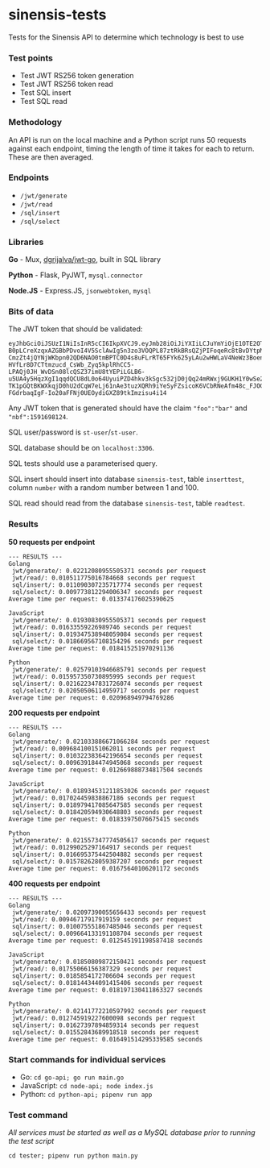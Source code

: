 # sinensis-tests
Tests for the Sinensis API to determine which technology is best to use

### Test points

* Test JWT RS256 token generation
* Test JWT RS256 token read
* Test SQL insert
* Test SQL read

### Methodology

An API is run on the local machine and a Python script runs 50 requests against each endpoint, timing the length of time it takes for each to return. These are then averaged.

### Endpoints

* `/jwt/generate`
* `/jwt/read`
* `/sql/insert`
* `/sql/select`

### Libraries

**Go** - Mux, [dgrijalva/jwt-go](https://github.com/dgrijalva/jwt-go), built in SQL library

**Python** - Flask, PyJWT, `mysql.connector`

**Node.JS** - Express.JS, `jsonwebtoken`, `mysql`

### Bits of data

The JWT token that should be validated:

```
eyJhbGciOiJSUzI1NiIsInR5cCI6IkpXVCJ9.eyJmb28iOiJiYXIiLCJuYmYiOjE1OTE2OTgxMjR9.fphVmklaDmYxaBPAvrRKA8tFqumSt5s365llP0gY1jacbzFeH52TatL8ADXu5PuKHcVtHXKKlQ0Xldf3G6vB8XqlgsFrIxb1E2td64K8nufdxelNpF9GvSxBnA3lcqt4rOh1U2Bg54O2EoFr_kFR8QcTG6uhih_6nyYmlalxxWBUmzl796g2-B0pLCreXzqxAZGBbPDvoI4V5SclAwIg5n3zo3VOQPL87ztRkBRsQZjPIFoqeRc8tBvDYtpMbhZ7XaX-CmzZt4jQYNjWKbpn02QD6NAO0tmBPTC0D4s8uFLrRT65FYk625yLAu2wHWLaV4NeWz3Boent6O1-HVfLr8D7CTtmzucd_CsWb_Zyq5kplRhCC5-LPAQj0JH_WvDSn08lcQSZ37imU8tYEPiLGLB6-u5UA4y5HqzXgI1qqdQCU8dL0o64UyuiPZD4hkv3kSgc532jD0jQq24mRWxj9GUKH1Y0wSe263Y54UEkA0RbsunRFXepsdZATVc7u3s4PPrzAmIyr-TK1pGQtBKWXkqjD0hU2dCqW7eLj61nAe3tuzXQRh9iYeSyFZsicoK6VCbRNeAfm48c_FJOGTU5KOiDRnY441_fAlTQwNqFLoRcUm1paDm0xlrCO_B68j-FGdrbaqIgF-Io20aFFNj0UEOydiGXZ89tkImzisu4i14
```

Any JWT token that is generated should have the claim `"foo":"bar"` and `"nbf":1591698124`.

SQL user/password is `st-user`/`st-user`.

SQL database should be on `localhost:3306`.

SQL tests should use a parameterised query.

SQL insert should insert into database `sinensis-test`, table `inserttest`, column `number` with a random number between 1 and 100.

SQL read should read from the database `sinensis-test`, table `readtest`.

### Results

**50 requests per endpoint**

```
--- RESULTS ---
Golang
 jwt/generate/: 0.02212080955505371 seconds per request
 jwt/read/: 0.010511775016784668 seconds per request
 sql/insert/: 0.011090307235717774 seconds per request
 sql/select/: 0.009773812294006347 seconds per request
Average time per request: 0.013374176025390625

JavaScript
 jwt/generate/: 0.01930830955505371 seconds per request
 jwt/read/: 0.01633559226989746 seconds per request
 sql/insert/: 0.019347538948059084 seconds per request
 sql/select/: 0.018669567108154296 seconds per request
Average time per request: 0.018415251970291136

Python
 jwt/generate/: 0.02579103946685791 seconds per request
 jwt/read/: 0.015957350730895995 seconds per request
 sql/insert/: 0.021622347831726074 seconds per request
 sql/select/: 0.02050506114959717 seconds per request
Average time per request: 0.020968949794769286
```

**200 requests per endpoint**

```
--- RESULTS ---
Golang
 jwt/generate/: 0.021033886671066284 seconds per request
 jwt/read/: 0.009684100151062011 seconds per request
 sql/insert/: 0.010322383642196654 seconds per request
 sql/select/: 0.009639184474945068 seconds per request
Average time per request: 0.012669888734817504 seconds

JavaScript
 jwt/generate/: 0.018934531211853026 seconds per request
 jwt/read/: 0.017024459838867186 seconds per request
 sql/insert/: 0.018979417085647585 seconds per request
 sql/select/: 0.018420594930648803 seconds per request
Average time per request: 0.01833975076675415 seconds

Python
 jwt/generate/: 0.021557347774505617 seconds per request
 jwt/read/: 0.01299025297164917 seconds per request
 sql/insert/: 0.016695375442504882 seconds per request
 sql/select/: 0.015782628059387207 seconds per request
Average time per request: 0.01675640106201172 seconds
```

**400 requests per endpoint**

```
--- RESULTS ---
Golang
 jwt/generate/: 0.02097390055656433 seconds per request
 jwt/read/: 0.00946717917919159 seconds per request
 sql/insert/: 0.010075551867485046 seconds per request
 sql/select/: 0.009664133191108704 seconds per request
Average time per request: 0.012545191198587418 seconds

JavaScript
 jwt/generate/: 0.01850809872150421 seconds per request
 jwt/read/: 0.01755066156387329 seconds per request
 sql/insert/: 0.0185854172706604 seconds per request
 sql/select/: 0.018144344091415406 seconds per request
Average time per request: 0.018197130411863327 seconds

Python
 jwt/generate/: 0.02141772210597992 seconds per request
 jwt/read/: 0.012745919227600098 seconds per request
 sql/insert/: 0.01627397894859314 seconds per request
 sql/select/: 0.01552843689918518 seconds per request
Average time per request: 0.016491514295339585 seconds
```

### Start commands for individual services

* Go: `cd go-api; go run main.go`
* JavaScript: `cd node-api; node index.js`
* Python: `cd python-api; pipenv run app`

### Test command

*All services must be started as well as a MySQL database prior to running the test script*

`cd tester; pipenv run python main.py`